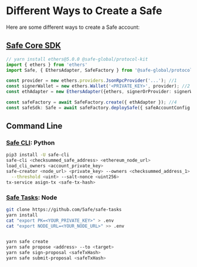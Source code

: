 # Different Ways to Create a Safe

Here are some different ways to create a Safe account:

## [Safe Core SDK](https://github.com/safe-global/safe-core-sdk)

```typescript
// yarn install ethers@5.0.0 @safe-global/protocol-kit
import { ethers } from 'ethers'
import Safe, { EthersAdapter, SafeFactory } from '@safe-global/protocol-kit'

const provider = new ethers.providers.JsonRpcProvider('...'); //1
const signerWallet = new ethers.Wallet('<PRIVATE_KEY>', provider); //2
const ethAdapter = new EthersAdapter({ethers, signerOrProvider: signerWallet}); //3

const safeFactory = await SafeFactory.create({ ethAdapter }); //4
const safeSdk: Safe = await safeFactory.deploySafe({ safeAccountConfig: { threshold: 2, owners: ['0x...', '0x...', '0x..'] }}); //5
```

## Command Line

### [Safe CLI](https://github.com/5afe/safe-cli): Python

```bash
pip3 install -U safe-cli
safe-cli <checksummed_safe_address> <ethereum_node_url>
load_cli_owners <account_private_key>
safe-creator <node_url> <private_key> --owners <checksummed_address_1> <checksummed_address_2>\
  --threshold <uint> --salt-nonce <uint256>
tx-service asign-tx <safe-tx-hash>
```

### [Safe Tasks](https://github.com/5afe/safe-tasks): Node

```bash
git clone https://github.com/5afe/safe-tasks
yarn install
cat "export PK=<YOUR_PRIVATE_KEY>" > .env
cat "export NODE_URL=<YOUR_NODE_URL>" >> .env


yarn safe create
yarn safe propose <address> --to <target>
yarn safe sign-proposal <safeTxHash>
yarn safe submit-proposal <safeTxHash>
```
